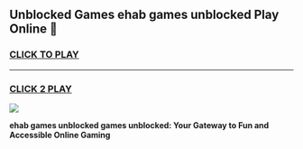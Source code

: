 
## Unblocked Games ehab games unblocked Play Online 👋
<h3>
<a href="https://news.freeplayer.one?title=ehab_games_unblocked&ref=17F">CLICK TO PLAY</a></h3>
<hr>

<h3>
<a href="https://news.freeplayer.one?title=ehab_games_unblocked&ref=17F">CLICK 2 PLAY</a>
  
</h3>

<a href="https://news.freeplayer.one?title=ehab_games_unblocked&ref=17F/"><img src="https://clearcache.store/games.png"></a>


**ehab games unblocked games unblocked: Your Gateway to Fun and Accessible Online Gaming**
